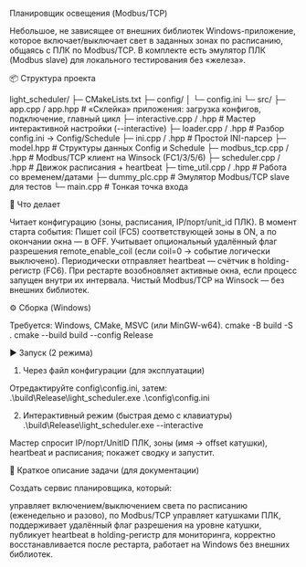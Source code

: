 Планировщик освещения (Modbus/TCP)

Небольшое, не зависящее от внешних библиотек Windows-приложение, которое включает/выключает свет в заданных зонах по расписанию, общаясь с ПЛК по Modbus/TCP.
В комплекте есть эмулятор ПЛК (Modbus slave) для локального тестирования без «железа».

📦 Структура проекта

light_scheduler/
├─ CMakeLists.txt
├─ config/
│  └─ config.ini
└─ src/
   ├─ app.cpp / app.hpp          # «Склейка» приложения: загрузка конфигов, подключение, главный цикл
   ├─ interactive.cpp / .hpp     # Мастер интерактивной настройки (--interactive)
   ├─ loader.cpp / .hpp          # Разбор config.ini -> Config/Schedule
   ├─ ini.cpp / .hpp             # Простой INI-парсер
   ├─ model.hpp                  # Структуры данных Config и Schedule
   ├─ modbus_tcp.cpp / .hpp      # Modbus/TCP клиент на Winsock (FC1/3/5/6)
   ├─ scheduler.cpp / .hpp       # Движок расписания + heartbeat
   ├─ time_util.cpp / .hpp       # Работа со временем/датами
   ├─ dummy_plc.cpp              # Эмулятор Modbus/TCP slave для тестов
   └─ main.cpp                   # Тонкая точка входа

🎯 Что делает

Читает конфигурацию (зоны, расписания, IP/порт/unit_id ПЛК).
В момент старта события:
Пишет coil (FC5) соответствующей зоны в ON, а по окончании окна — в OFF.
Учитывает опциональный удалённый флаг разрешения remote_enable_coil (если coil=0 → событие логически выключено).
Периодически отправляет heartbeat — счётчик в holding-регистр (FC6).
При рестарте возобновляет активные окна, если процесс запущен внутри их интервала.
Чистый Modbus/TCP на Winsock — без внешних библиотек.

⚙️ Сборка (Windows)

Требуется: Windows, CMake, MSVC (или MinGW-w64).
cmake -B build -S .
cmake --build build --config Release

▶️ Запуск (2 режима)
1) Через файл конфигурации (для эксплуатации)

Отредактируйте config\config.ini, затем:
.\build\Release\light_scheduler.exe .\config\config.ini

2) Интерактивный режим (быстрая демо с клавиатуры)
.\build\Release\light_scheduler.exe --interactive

Мастер спросит IP/порт/UnitID ПЛК, зоны (имя → offset катушки), heartbeat и расписания; покажет сводку и запустит.

📘 Краткое описание задачи (для документации)

Создать сервис планировщика, который:

управляет включением/выключением света по расписанию (еженедельно и разово),
по Modbus/TCP управляет катушками ПЛК,
поддерживает удалённый флаг разрешения на уровне катушки,
публикует heartbeat в holding-регистр для мониторинга,
корректно восстанавливается после рестарта,
работает на Windows без внешних библиотек.